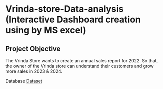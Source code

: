 # Vrinda-store-Data-analysis (Interactive Dashboard creation using by MS excel)
## Project Objective
The Vrinda Store wants to create an annual sales report for 2022. So that, the owner of the Vrinda store can understand their customers and grow more sales in 2023 & 2024.

Database 
<a href="https://github.com/Shresth062004/Data-Analysis-Dashboard./blob/main/Store%20Data%20Analysis%201.xlsx">Dataset</a>
